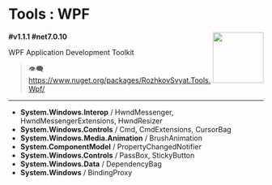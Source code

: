 # Tools : WPF

<img align="right" width="100" height="100" src="https://github.com/rozhkovsvyat/Tools.RecipeFactory/assets/71471748/ba1a969f-e54f-46d5-8f7f-70aa6434e063">

**#v1.1.1 #net7.0.10**

WPF Application Development Toolkit

> :eye_speech_bubble: https://www.nuget.org/packages/RozhkovSvyat.Tools.Wpf/

---

* **System.Windows.Interop** / HwndMessenger, HwndMessengerExtensions, HwndResizer
* **System.Windows.Controls** / Cmd, CmdExtensions, CursorBag
* **System.Windows.Media.Animation** / BrushAnimation
* **System.ComponentModel** / PropertyChangedNotifier
* **System.Windows.Controls** / PassBox, StickyButton
* **System.Windows.Data** / DependencyBag
* **System.Windows** / BindingProxy
